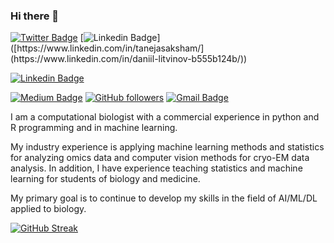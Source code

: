 ### Hi there 👋



[![Twitter Badge](https://img.shields.io/badge/-@sakshamtaneja-1ca0f1?style=flat-square&labelColor=1ca0f1&logo=twitter&logoColor=white&link=https://twitter.com/sakshamtaneja00)](https://twitter.com/sakshamtaneja00) 
[![Linkedin Badge](https://img.shields.io/badge/-daniil-litvinov-blue?style=flat-square&logo=Linkedin&logoColor=white&link=[[https://www.linkedin.com/in/tanejasaksham/](https://www.linkedin.com/in/daniil-litvinov-b555b124b/)](https://www.linkedin.com/in/daniil-litvinov-b555b124b/))]([https://www.linkedin.com/in/tanejasaksham/](https://www.linkedin.com/in/daniil-litvinov-b555b124b/)) 

[![Linkedin Badge](https://img.shields.io/badge/-daniil-litvinov-blue?style=flat-square&logo=Linkedin&logoColor=white&link=https://www.linkedin.com/in/tanejasaksham/)](https://www.linkedin.com/in/daniil-litvinov-b555b124b/)

[![Medium Badge](https://img.shields.io/badge/-@sakshamtaneja-03a57a?style=flat-square&labelColor=000000&logo=Medium&link=https://medium.com/@sakshamtaneja/)](https://medium.com/@sakshamtaneja/)
[![GitHub followers](https://img.shields.io/github/followers/danon6868?label=Follow&style=social)](https://github.com/danon6868/?tab=follow)
[![Gmail Badge](https://img.shields.io/badge/-daniillitvinov997@gmail.com-c14438?style=flat-square&logo=Gmail&logoColor=white&link=mailto:daniillitvinov997@gmail.com)](mailto:daniillitvinov997@gmail.com)

I am a computational biologist with a commercial experience in python and R programming and in machine learning.

My industry experience is applying machine learning methods and statistics for analyzing omics data and computer vision methods for cryo-EM data analysis. In addition, I have experience teaching statistics and machine learning for students of biology and medicine.

My primary goal is to continue to develop my skills in the field of AI/ML/DL applied to biology.



[![GitHub Streak](http://github-readme-streak-stats.herokuapp.com?user=danon6868&theme=highcontrast&background=000000)](https://git.io/streak-stats)


<!--START_SECTION:waka
![lizheming's Github stats](https://github-readme-stats.vercel.app/api?username=danon6868&show_icons=true)
END_SECTION:waka-->


